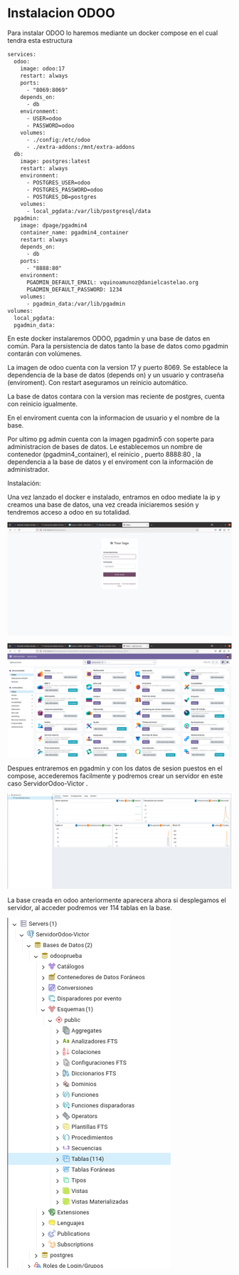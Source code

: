 # Instalacion ODOO

Para instalar ODOO lo haremos mediante un docker compose en el cual tendra esta estructura

```
services:
  odoo:
    image: odoo:17
    restart: always
    ports:
      - "8069:8069"
    depends_on:
      - db
    environment:
      - USER=odoo
      - PASSWORD=odoo
    volumes:
      - ./config:/etc/odoo
      - ./extra-addons:/mnt/extra-addons
  db:
    image: postgres:latest
    restart: always
    environment:
      - POSTGRES_USER=odoo
      - POSTGRES_PASSWORD=odoo
      - POSTGRES_DB=postgres
    volumes:  
      - local_pgdata:/var/lib/postgresql/data
  pgadmin:
    image: dpage/pgadmin4
    container_name: pgadmin4_container
    restart: always
    depends_on:
      - db
    ports:
      - "8888:80"
    environment:
      PGADMIN_DEFAULT_EMAIL: vquinoamunoz@danielcastelao.org
      PGADMIN_DEFAULT_PASSWORD: 1234
    volumes:
      - pgadmin_data:/var/lib/pgadmin
volumes:
  local_pgdata:
  pgadmin_data:
```

En este docker instalaremos ODOO, pgadmin y una base de datos en común. Para la persistencia de datos tanto la base de datos como pgadmin contarán con volúmenes.

La imagen de odoo cuenta con la version 17 y puerto 8069. Se establece la dependencia de la base de datos (depends on) y un usuario y contraseña (enviroment). Con restart aseguramos un reinicio automático.

La base de datos contara con la version mas reciente de postgres, cuenta con reinicio igualmente. 

En el enviroment cuenta con la informacion de usuario y el nombre de la base.

Por ultimo pg admin cuenta con la imagen pgadmin5 con soperte para administracion de bases de datos. Le establecemos un nombre de contenedor (pgadmin4_container), el reinicio , puerto 8888:80 , la dependencia a la base de datos y el enviroment con la información de administrador.


Instalación:

Una vez lanzado el docker e instalado, entramos en odoo mediate la ip y creamos una base de datos, una vez creada iniciaremos sesión y tendremos acceso a odoo en su totalidad.

![](https://github.com/VictorQuinoa/SXE_Odoo/blob/main/Inicio.png?raw=true)

![](https://github.com/VictorQuinoa/SXE_Odoo/blob/main/Odoo.png)

Despues entraremos en pgadmin y con los datos de sesion puestos en el compose, accederemos facilmente y podremos crear un servidor en este caso ServidorOdoo-Victor .

![](https://github.com/VictorQuinoa/SXE_Odoo/blob/main/a.png?raw=true)

La base creada en odoo anteriormente aparecera ahora si desplegamos el servidor, al acceder podremos ver 114 tablas en la base.

![](https://github.com/VictorQuinoa/SXE_Odoo/blob/main/a2.png?raw=true)





